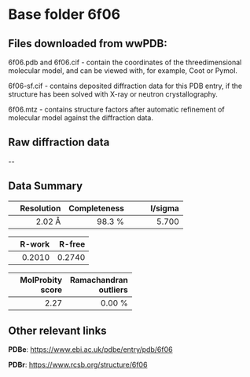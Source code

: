 # Base folder 6f06

## Files downloaded from wwPDB:

6f06.pdb and 6f06.cif - contain the coordinates of the threedimensional molecular model, and can be viewed with, for example, Coot or Pymol.

6f06-sf.cif - contains deposited diffraction data for this PDB entry, if the structure has been solved with X-ray or neutron crystallography.

6f06.mtz - contains structure factors after automatic refinement of molecular model against the diffraction data.

## Raw diffraction data

--<br> 

## Data Summary
|   | Resolution | Completeness| I/sigma |
|---|-------------:|----------------:|--------------:|
|   |2.02 Å|98.3  %|<img width=50/>5.700|

|   | **R-work**| **R-free**   
|---|-------------:|----------------:|           
||0.2010|0.2740|

|   |**MolProbity<br>score**| **Ramachandran<br>outliers** 
|---|-------------:|----------------:|
||2.27|0.00 %|

 

 

## Other relevant links 
**PDBe**:  https://www.ebi.ac.uk/pdbe/entry/pdb/6f06
 
**PDBr**: https://www.rcsb.org/structure/6f06 

